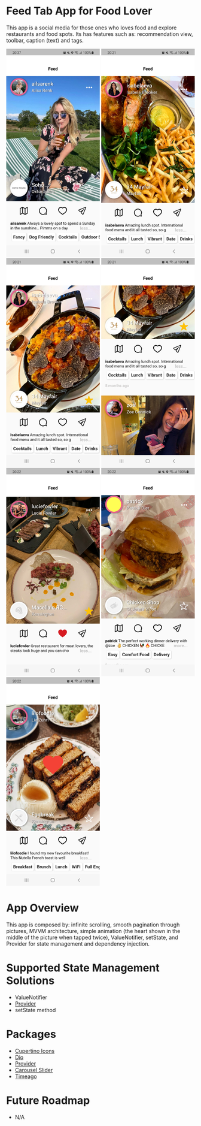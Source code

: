 # Feed Tab App for Food Lover

This app is a social media for those ones who loves food and explore restaurants and food spots. Its has features such as:
recommendation view, toolbar, caption (text) and tags.

<p float="left">
  <img src="web/icons/feed.jpg" width="250" />
  <img src="web/icons/feed_1.jpg" width="250" />
  <img src="web/icons/feed_2.jpg" width="250" />
  <img src="web/icons/feed_3.jpg" width="250" />
  <img src="web/icons/feed_4.jpg" width="250" />
  <img src="web/icons/feed_5.jpg" width="250" />
  <img src="web/icons/feed_6.jpg" width="250" />


# App Overview
 
This app is composed by: infinite scrolling, smooth pagination through pictures, MVVM architecture,
simple animation (the heart shown in the middle of the picture when tapped twice), ValueNotifier, setState, and Provider 
for state management and dependency injection.

# Supported State Management Solutions
  
-  ValueNotifier
- [Provider](https://pub.dev/packages/provider)
-  setState method
  
# Packages 

- [Cupertino Icons](https://pub.dev/packages/cupertino_icons)
- [Dio](https://pub.dev/packages/dio)
- [Provider](https://pub.dev/packages/provider)
- [Carousel Slider](https://pub.dev/packages/carousel_slider)
- [Timeago](https://pub.dev/packages/timeago)

# Future Roadmap

- N/A

